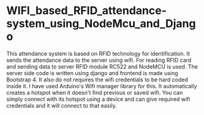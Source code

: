 # WIFI_based_RFID_attendance-system_using_NodeMcu_and_Django

This attendance system is based on RFID technology for identification. It sends the attendance data to the server using wifi.
For reading RFID card and sending data to server RFID module RC522 and NodeMCU is used. The server side code is written using django and frontend is made using Bootstrap 4.
It also do not requires the wifi credentials to be hard coded inside it. I have used Arduino's Wifi manager library for this. It automatically creates a hotspot when it doesn't find previous or saved wifi. You can simply connect with its hotspot using a device and can give required wifi credentials and it will connect to that easily.
